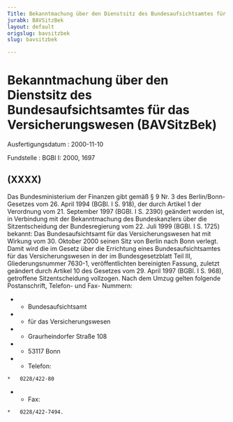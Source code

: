 ```yaml
---
Title: Bekanntmachung über den Dienstsitz des Bundesaufsichtsamtes für das Versicherungswesen
jurabk: BAVSitzBek
layout: default
origslug: bavsitzbek
slug: bavsitzbek

---
```


# Bekanntmachung über den Dienstsitz des Bundesaufsichtsamtes für das Versicherungswesen (BAVSitzBek)

Ausfertigungsdatum
:   2000-11-10

Fundstelle
:   BGBl I: 2000, 1697



## (XXXX)

Das Bundesministerium der Finanzen gibt gemäß § 9 Nr. 3 des
Berlin/Bonn-Gesetzes vom 26. April 1994 (BGBl. I S. 918), der durch
Artikel 1 der Verordnung vom 21. September 1997 (BGBl. I S. 2390)
geändert worden ist, in Verbindung mit der Bekanntmachung des
Bundeskanzlers über die Sitzentscheidung der Bundesregierung vom 22.
Juli 1999 (BGBl. I S. 1725) bekannt:
Das Bundesaufsichtsamt für das Versicherungswesen hat mit Wirkung vom
30\. Oktober 2000 seinen Sitz von Berlin nach Bonn verlegt. Damit wird
die im Gesetz über die Errichtung eines Bundesaufsichtsamtes für das
Versicherungswesen in der im Bundesgesetzblatt Teil III,
Gliederungsnummer 7630-1, veröffentlichten bereinigten Fassung,
zuletzt geändert durch Artikel 10 des Gesetzes vom 29. April 1997
(BGBl. I S. 968), getroffene Sitzentscheidung vollzogen.
Nach dem Umzug gelten folgende Postanschrift, Telefon- und Fax-
Nummern:

*    *   Bundesaufsichtsamt


*    *   für das Versicherungswesen


*    *   Graurheindorfer Straße 108


*    *   53117 Bonn


*    *   Telefon:

    *   0228/422-80


*    *   Fax:

    *   0228/422-7494.




